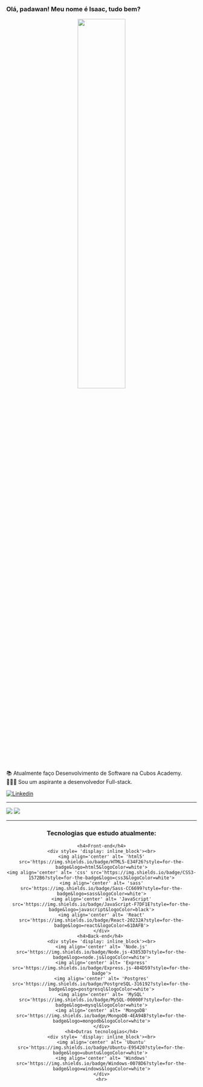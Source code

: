 
<h3>Olá, padawan! Meu nome é Isaac, tudo bem?</h3>

<div align='center'>
<img src="https://c.tenor.com/7rMJZKO5CYYAAAAC/baby-yoda-hi.gif" width="50%" margin-bottom ='20px'/>
</div>

</br>

<div align='left'> 
    <p>
    📚 Atualmente faço Desenvolvimento de Software na Cubos Academy.<br/>
    👨🏽‍🎓 Sou um aspirante a desenvolvedor Full-stack.
    </p>
</div>

[![Linkedin](https://img.shields.io/badge/LinkedIn-0077B5?style=for-the-badge&logo=linkedin&logoColor=white)](https://www.linkedin.com/in/isaac-jbs/)

<hr>

<img align='+' src="https://github-readme-stats.vercel.app/api?username=IsaacJBS&show_icons=true&title_color=783c00&text_color=af552e&icon_color=783c00&bg_color=f8efd4&cache_seconds=2300">

<img src="https://img.shields.io/static/v1?label=Overview&message=Isaac Jordão&color=f8efd4&style=for-the-badge&logo=GitHub">

<hr>

<div align = 'center'> 
    <h3> Tecnologias que estudo atualmente: </h3>

    <h4>Front-end</h4>
    <div style= 'display: inline_block'><br>
    <img align='center' alt= 'html5' src='https://img.shields.io/badge/HTML5-E34F26?style=for-the-badge&logo=html5&logoColor=white'>
    <img align='center' alt= 'css' src='https://img.shields.io/badge/CSS3-1572B6?style=for-the-badge&logo=css3&logoColor=white'>
    <img align='center' alt= 'sass' src='https://img.shields.io/badge/Sass-CC6699?style=for-the-badge&logo=sass&logoColor=white'>
    <img align='center' alt= 'JavaScript' src='https://img.shields.io/badge/JavaScript-F7DF1E?style=for-the-badge&logo=javascript&logoColor=black'>
    <img align='center' alt= 'React' src='https://img.shields.io/badge/React-20232A?style=for-the-badge&logo=react&logoColor=61DAFB'>
    </div>
    <h4>Back-end</h4> 
    <div style= 'display: inline_block'><br>
    <img align='center' alt= 'Node.js' src='https://img.shields.io/badge/Node.js-43853D?style=for-the-badge&logo=node.js&logoColor=white'>
    <img align='center' alt= 'Express' src='https://img.shields.io/badge/Express.js-404D59?style=for-the-badge'>
    <img align='center' alt= 'Postgres' src='https://img.shields.io/badge/PostgreSQL-316192?style=for-the-badge&logo=postgresql&logoColor=white'>
    <img align='center' alt= 'MySQL' src='https://img.shields.io/badge/MySQL-00000F?style=for-the-badge&logo=mysql&logoColor=white'>
    <img align='center' alt= 'MongoDB' src='https://img.shields.io/badge/MongoDB-4EA94B?style=for-the-badge&logo=mongodb&logoColor=white'>
    </div>
    <h4>Outras tecnologias</h4>
    <div style= 'display: inline_block'><br>
    <img align='center' alt= 'Ubuntu' src='https://img.shields.io/badge/Ubuntu-E95420?style=for-the-badge&logo=ubuntu&logoColor=white'> 
    <img align='center' alt= 'Windows' src='https://img.shields.io/badge/Windows-0078D6?style=for-the-badge&logo=windows&logoColor=white'>
    </div>
    <hr>
 </div>
